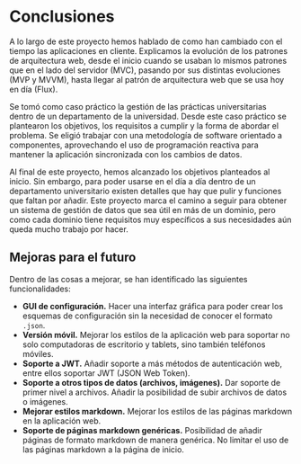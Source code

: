 # Conclusiones
A lo largo de este proyecto hemos hablado de como han cambiado con el tiempo las aplicaciones en cliente. Explicamos la evolución de los patrones de arquitectura web, desde el inicio cuando se usaban lo mismos patrones que en el lado del servidor (MVC), pasando por sus distintas evoluciones (MVP y MVVM), hasta llegar al patrón de arquitectura web que se usa hoy en día (Flux).

Se tomó como caso práctico la gestión de las prácticas universitarias dentro de un departamento de la universidad. Desde este caso práctico se plantearon los objetivos, los requisitos a cumplir y la forma de abordar el problema. Se eligió trabajar con una metodología de software orientado a componentes, aprovechando el uso de programación reactiva para mantener la aplicación sincronizada con los cambios de datos.

Al final de este proyecto, hemos alcanzado los objetivos planteados al inicio. Sin embargo, para poder usarse en el día a día dentro de un departamento universitario existen detalles que hay que pulir y funciones que faltan por añadir. Este proyecto marca el camino a seguir para obtener un sistema de gestión de datos que sea útil en más de un dominio, pero como cada dominio tiene requisitos muy específicos a sus necesidades aún queda mucho trabajo por hacer.

## Mejoras para el futuro
Dentro de las cosas a mejorar, se han identificado las siguientes funcionalidades:
- **GUI de configuración.** Hacer una interfaz gráfica para poder crear los esquemas de configuración sin la necesidad de conocer el formato `.json`.
- **Versión móvil.** Mejorar los estilos de la aplicación web para soportar no solo computadoras de escritorio y tablets, sino también teléfonos móviles.
- **Soporte a JWT.** Añadir soporte a más métodos de autenticación web, entre ellos soportar JWT (JSON Web Token).
- **Soporte a otros tipos de datos (archivos, imágenes).** Dar soporte de primer nivel a archivos. Añadir la posibilidad de subir archivos de datos o imágenes.
- **Mejorar estilos markdown.** Mejorar los estilos de las páginas markdown en la aplicación web.
- **Soporte de páginas markdown genéricas.** Posibilidad de añadir páginas de formato markdown de manera genérica. No limitar el uso de las páginas markdown a la página de inicio.